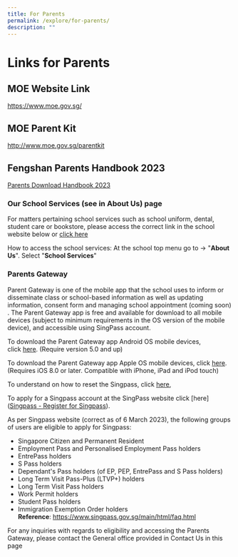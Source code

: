 ```yaml
---
title: For Parents
permalink: /explore/for-parents/
description: ""
---
```

# Links for Parents

## MOE Website Link
https://www.moe.gov.sg/

## MOE Parent Kit
http://www.moe.gov.sg/parentkit

## Fengshan Parents Handbook 2023
[Parents Download Handbook 2023](/files/Fengshan%20Document%20Links/Parents-Handbook-2023.pdf)

### Our School Services (see in About Us) page

For matters pertaining school services such as school uniform, dental, student care or bookstore, please access the correct link in the school website  below or  [click here](https://www.fengshanpri.moe.edu.sg/explore/for-parents/school-vendor-contacts/)

How to access the school services:
At the school top menu go to -> "**About Us**". Select "**School Services**"

### Parents Gateway

Parent Gateway is one of the mobile app that the school uses to inform or disseminate class or school-based information as well as updating information, consent form and managing school appointment (coming soon) . The Parent Gateway app is free and available for download to all mobile devices (subject to minimum requirements in the OS version of the mobile device), and accessible using SingPass account.

To download the Parent Gateway app Android OS mobile devices, click [here](https://play.google.com/store/apps/details?id=com.moe.pgp&hl=en_SG). (Require version 5.0 and up)

To download the Parent Gateway app Apple OS mobile devices, click [here](https://apps.apple.com/sg/app/parents-gateway/id1267198708). (Requires iOS 8.0 or later. Compatible with iPhone, iPad and iPod touch)

To understand on how to reset the Singpass, click [here](https://www.singpass.gov.sg/singpass/onlineresetpassword/userdetail),

To apply for a Singpass account at the SingPass website click [here]([Singpass - Register for Singpass](https://www.singpass.gov.sg/home/ui/register/instructions)). 

As per Singpass website (correct as of 6 March 2023), the following groups of users are eligible to apply for Singpass:

*   Singapore Citizen and Permanent Resident
*   Employment Pass and Personalised Employment Pass holders
*   EntrePass holders
*   S Pass holders
*   Dependant's Pass holders (of EP, PEP, EntrePass and S Pass holders)
*   Long Term Visit Pass-Plus (LTVP+) holders
*   Long Term Visit Pass holders
*   Work Permit holders
*   Student Pass holders
*   Immigration Exemption Order holders
<br>**Reference**: https://www.singpass.gov.sg/main/html/faq.html

For any inquiries with regards to eligibility and accessing the Parents Gateway, please contact the General office provided in Contact Us in this page